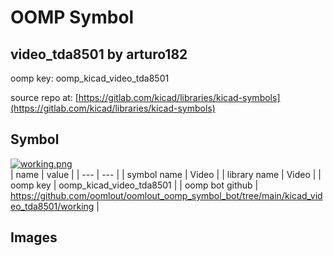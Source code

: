 # OOMP Symbol  
## video_tda8501  by arturo182  
  
oomp key: oomp_kicad_video_tda8501  
  
source repo at: [https://gitlab.com/kicad/libraries/kicad-symbols](https://gitlab.com/kicad/libraries/kicad-symbols)  
## Symbol  
  
[![working.png](working_600.png)](working.png)  
| name | value | 
| --- | --- | 
| symbol name | Video | 
| library name | Video | 
| oomp key | oomp_kicad_video_tda8501 | 
| oomp bot github | https://github.com/oomlout/oomlout_oomp_symbol_bot/tree/main/kicad_video_tda8501/working | 
## Images  
